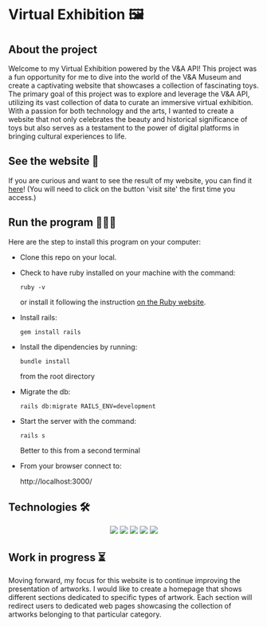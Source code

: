 # Virtual Exhibition 🖼️

## About the project 

Welcome to my Virtual Exhibition powered by the V&A API! This project was a fun opportunity for me to dive into the world of the V&A Museum and create a captivating website that showcases a collection of fascinating toys.
The primary goal of this project was to explore and leverage the V&A API, utilizing its vast collection of data to curate an immersive virtual exhibition. With a passion for both technology and the arts, I wanted to create a website that not only celebrates the beauty and historical significance of toys but also serves as a testament to the power of digital platforms in bringing cultural experiences to life.

## See the website 👀

If you are curious and want to see the result of my website, you can find it [here](https://martabia.github.io/virtualexhibition.html)! (You will need to click on the button 'visit site' the first time you access.)

## Run the program 🏃🏻‍♀️

Here are the step to install this program on your computer:

- Clone this repo on your local.

- Check to have ruby installed on your machine with the command:

  `ruby -v`

  or install it following the instruction [on the Ruby website](ruby-lang.org/en/documentation/installation/).

- Install rails:

  `gem install rails`

- Install the dipendencies by running:

  `bundle install` 
  
  from  the root directory

- Migrate the db:

  `rails db:migrate RAILS_ENV=development`


- Start the server with the command:

  `rails s`
  
  Better to this from a second terminal
  
- From your browser connect to: 
  
  http://localhost:3000/


## Technologies 🛠️

<p align="center">
  <img src="https://img.shields.io/badge/html5-%23E34F26.svg?style=for-the-badge&logo=html5&logoColor=white">
  <img src="https://img.shields.io/badge/Ruby_on_Rails-CC0000?style=for-the-badge&logo=ruby-on-rails&logoColor=white">
  <!-- <img src="https://img.shields.io/badge/javascript-%23323330.svg?style=for-the-badge&logo=javascript&logoColor=%23F7DF1E"> -->
  <img src="https://img.shields.io/badge/ruby-%23CC342D.svg?style=for-the-badge&logo=ruby&logoColor=white">
  <img src="https://img.shields.io/badge/css3-%231572B6.svg?style=for-the-badge&logo=css3&logoColor=white">
  <img src="https://img.shields.io/badge/Bootstrap-563D7C?style=for-the-badge&logo=bootstrap&logoColor=white">
<p>

## Work in progress ⏳

Moving forward, my focus for this website is to continue improving the presentation of artworks. 
I would like to create a homepage that shows different sections dedicated to specific types of artwork.
Each section will redirect users to dedicated web pages showcasing the collection of artworks belonging to that particular category.
